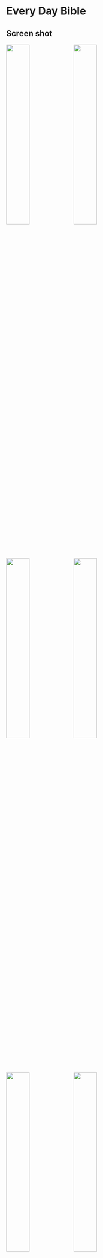 # Every Day Bible

## Screen shot

<img src="ezgif-7-9ae2c5aaf0dd](https://user-images.githubusercontent.com/54878755/117224581-e3ed8200-ae42-11eb-854b-5ced811905b9.gif" width="35%">
<img src="ezgif-7-de04ac53c1ce](https://user-images.githubusercontent.com/54878755/117224583-e64fdc00-ae42-11eb-99ca-d64178329e9f.gif" width="35%">


<img src="https://user-images.githubusercontent.com/54878755/117223900-4f365480-ae41-11eb-999e-ac93039b7939.png" width="35%">
<img src="https://user-images.githubusercontent.com/54878755/117224027-902e6900-ae41-11eb-9a80-92edbecdd596.png" width="35%">

<img src="https://user-images.githubusercontent.com/54878755/117224102-be13ad80-ae41-11eb-874a-b726348224d6.png" width="35%">
<img src="https://user-images.githubusercontent.com/54878755/117224106-bfdd7100-ae41-11eb-960d-4674e1e575da.png" width="35%">

<img src="https://user-images.githubusercontent.com/54878755/117224187-de436c80-ae41-11eb-9793-efd9cd1686ad.png" width="35%">
<img src="https://user-images.githubusercontent.com/54878755/117224190-e00d3000-ae41-11eb-888c-68d595861845.png" width="35%">


## Design Pattern
 [MVVM](https://morioh.com/p/065577fc11ef)
## Database
 [Hive](https://pub.dev/packages/hive)
## Source Tree
```
lib
├─generated_plugin_registrant.dart
├─main.dart
│
├─utils
│  │  hive_database.dart
│  │  bible_hive_database.dart
│  │
│  └─qt_utils
│          qt_hive_database.dart
│          qt_web_parser.dart
│          qt_audio_player.dart
│
├─views
│  ├─intro_views
│  │      intro_view.dart
│  │      intro_title_view.dart
│  │      intro_button_view.dart
│  │      intro_lib.dart
│  │
│  ├─qt_views
│  │      qt_view.dart
│  │      qt_title_view.dart
│  │      qt_list_view.dart
│  │      qt_lib.dart
│  │      qt_audio_view.dart
│  │      qt_alert.dart
│  │
│  ├─bible_views
│  │      bible_view.dart
│  │      bible_drawer_menu_view.dart
│  │      bible_chapter_list_view.dart
│  │      bible_text_selection_controls.dart
│  │      bible_lib.dart
│  │
│  └─dash_board_views
│          dash_board_view.dart
│          dash_board_tree_view.dart
│          dash_board_lib.dart
│
├─view_models
│  ├─qt_view_models
│  │      qt_audio_view_model.dart
│  │      qt_title_view_model.dart
│  │
│  └─bible_view_models
│          bible_view_model.dart
│          bible_drawer_menu_view_model.dart
│
├─models
│      bible.dart
│      quite_time.dart
│      hive_model.dart
│
├─controllers
│      qt_controller.dart
│      bible_controller.dart
│
├─widgets
│      bible_scaffold.dart
│      glasses_container.dart
│      widgets_lib.dart
│
└─constants
        bible_const.dart
```

## License
###### Copyright © 2018 [Scripture Union Korea](https://www.su.or.kr/). All rights reserved.

 
